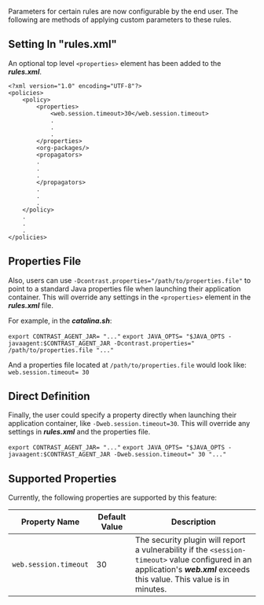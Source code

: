 <!--
title: "Configurable Java Agent Properties"
description: "Instructions on configuring Java agent properties"
-->

Parameters for certain rules are now configurable by the end user. The following are methods of applying custom parameters to these rules.

## Setting In "rules.xml"

An optional top level ```<properties>``` element has been added to the ***rules.xml***.

```
<?xml version="1.0" encoding="UTF-8"?>
<policies>
    <policy>
        <properties>
            <web.session.timeout>30</web.session.timeout>
            .
            .
            .
        </properties>
        <org-packages/>
        <propagators>
        .
        .
        .
        </propagators>
        .
        .
        .
    </policy>
    .
    .
    .
</policies>
```


## Properties File

Also, users can use ```-Dcontrast.properties="/path/to/properties.file"``` to point to a standard Java properties file when launching their application container. This will override any settings in the ```<properties>``` element in the ***rules.xml*** file.

For example, in the ***catalina.sh***:

```export CONTRAST_AGENT_JAR= "..."```
```export JAVA_OPTS= "$JAVA_OPTS -javaagent:$CONTRAST_AGENT_JAR -Dcontrast.properties=" /path/to/properties.file "..."```

And a properties file located at ```/path/to/properties.file``` would look like:
```web.session.timeout= 30```


## Direct Definition

Finally, the user could specify a property directly when launching their application container, like ```-Dweb.session.timeout=30```. This will override any settings in ***rules.xml*** and the properties file.

```export CONTRAST_AGENT_JAR= "..."```
```export JAVA_OPTS= "$JAVA_OPTS -javaagent:$CONTRAST_AGENT_JAR -Dweb.session.timeout=" 30 "..."```


## Supported Properties

Currently, the following properties are supported by this feature:

Property Name | Default Value | Description
------------- | ------------- | -----------
```web.session.timeout``` | 30 | The security plugin will report a vulnerability if the ```<session-timeout>``` value configured in an application's ***web.xml*** exceeds this value. This value is in minutes.
